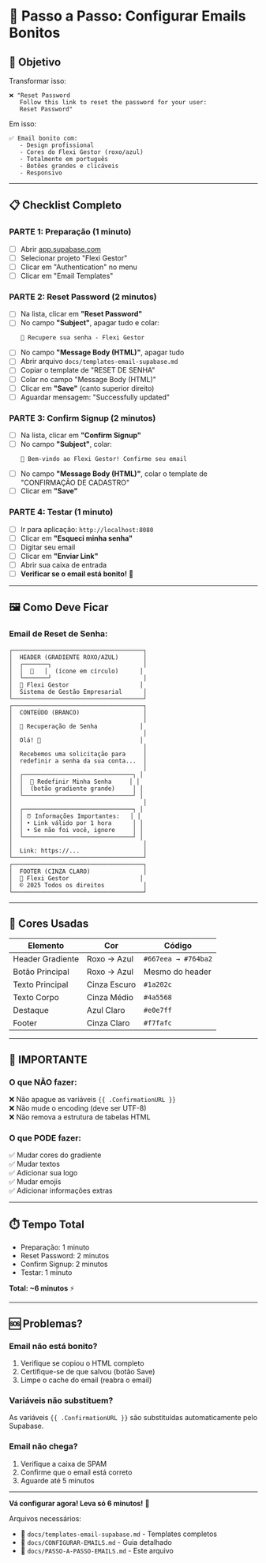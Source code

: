 # 📧 Passo a Passo: Configurar Emails Bonitos

## 🎯 Objetivo

Transformar isso:
```
❌ "Reset Password
   Follow this link to reset the password for your user:
   Reset Password"
```

Em isso:
```
✅ Email bonito com:
   - Design profissional
   - Cores do Flexi Gestor (roxo/azul)
   - Totalmente em português
   - Botões grandes e clicáveis
   - Responsivo
```

---

## 📋 Checklist Completo

### **PARTE 1: Preparação (1 minuto)**

- [ ] Abrir [app.supabase.com](https://app.supabase.com)
- [ ] Selecionar projeto "Flexi Gestor"
- [ ] Clicar em "Authentication" no menu
- [ ] Clicar em "Email Templates"

### **PARTE 2: Reset Password (2 minutos)**

- [ ] Na lista, clicar em **"Reset Password"**
- [ ] No campo **"Subject"**, apagar tudo e colar:
  ```
  🔐 Recupere sua senha - Flexi Gestor
  ```
- [ ] No campo **"Message Body (HTML)"**, apagar tudo
- [ ] Abrir arquivo `docs/templates-email-supabase.md`
- [ ] Copiar o template de "RESET DE SENHA"
- [ ] Colar no campo "Message Body (HTML)"
- [ ] Clicar em **"Save"** (canto superior direito)
- [ ] Aguardar mensagem: "Successfully updated"

### **PARTE 3: Confirm Signup (2 minutos)**

- [ ] Na lista, clicar em **"Confirm Signup"**
- [ ] No campo **"Subject"**, colar:
  ```
  🎉 Bem-vindo ao Flexi Gestor! Confirme seu email
  ```
- [ ] No campo **"Message Body (HTML)"**, colar o template de "CONFIRMAÇÃO DE CADASTRO"
- [ ] Clicar em **"Save"**

### **PARTE 4: Testar (1 minuto)**

- [ ] Ir para aplicação: `http://localhost:8080`
- [ ] Clicar em **"Esqueci minha senha"**
- [ ] Digitar seu email
- [ ] Clicar em **"Enviar Link"**
- [ ] Abrir sua caixa de entrada
- [ ] **Verificar se o email está bonito!** 🎉

---

## 🖼️ Como Deve Ficar

### **Email de Reset de Senha:**

```
┌─────────────────────────────────────┐
│  HEADER (GRADIENTE ROXO/AZUL)       │
│  ┌───────┐                          │
│  │  🔐   │  (ícone em círculo)      │
│  └───────┘                          │
│  🚀 Flexi Gestor                    │
│  Sistema de Gestão Empresarial      │
└─────────────────────────────────────┘
┌─────────────────────────────────────┐
│  CONTEÚDO (BRANCO)                  │
│                                     │
│  🔑 Recuperação de Senha            │
│                                     │
│  Olá! 👋                            │
│                                     │
│  Recebemos uma solicitação para     │
│  redefinir a senha da sua conta...  │
│                                     │
│  ┌───────────────────────────────┐ │
│  │  🔐 Redefinir Minha Senha     │ │
│  │  (botão gradiente grande)     │ │
│  └───────────────────────────────┘ │
│                                     │
│  ┌───────────────────────────────┐ │
│  │ ⏰ Informações Importantes:   │ │
│  │ • Link válido por 1 hora      │ │
│  │ • Se não foi você, ignore     │ │
│  └───────────────────────────────┘ │
│                                     │
│  Link: https://...                  │
└─────────────────────────────────────┘
┌─────────────────────────────────────┐
│  FOOTER (CINZA CLARO)               │
│  💚 Flexi Gestor                    │
│  © 2025 Todos os direitos           │
└─────────────────────────────────────┘
```

---

## 🎨 Cores Usadas

| Elemento | Cor | Código |
|----------|-----|--------|
| Header Gradiente | Roxo → Azul | `#667eea → #764ba2` |
| Botão Principal | Roxo → Azul | Mesmo do header |
| Texto Principal | Cinza Escuro | `#1a202c` |
| Texto Corpo | Cinza Médio | `#4a5568` |
| Destaque | Azul Claro | `#e0e7ff` |
| Footer | Cinza Claro | `#f7fafc` |

---

## 🚨 IMPORTANTE

### O que NÃO fazer:

❌ Não apague as variáveis `{{ .ConfirmationURL }}`  
❌ Não mude o encoding (deve ser UTF-8)  
❌ Não remova a estrutura de tabelas HTML  

### O que PODE fazer:

✅ Mudar cores do gradiente  
✅ Mudar textos  
✅ Adicionar sua logo  
✅ Mudar emojis  
✅ Adicionar informações extras  

---

## ⏱️ Tempo Total

- Preparação: 1 minuto
- Reset Password: 2 minutos
- Confirm Signup: 2 minutos
- Testar: 1 minuto

**Total: ~6 minutos** ⚡

---

## 🆘 Problemas?

### Email não está bonito?

1. Verifique se copiou o HTML completo
2. Certifique-se de que salvou (botão Save)
3. Limpe o cache do email (reabra o email)

### Variáveis não substituem?

As variáveis `{{ .ConfirmationURL }}` são substituídas automaticamente pelo Supabase.

### Email não chega?

1. Verifique a caixa de SPAM
2. Confirme que o email está correto
3. Aguarde até 5 minutos

---

**Vá configurar agora! Leva só 6 minutos!** 🚀

Arquivos necessários:
- 📄 `docs/templates-email-supabase.md` - Templates completos
- 📄 `docs/CONFIGURAR-EMAILS.md` - Guia detalhado
- 📄 `docs/PASSO-A-PASSO-EMAILS.md` - Este arquivo

